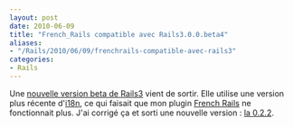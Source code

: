 ```yaml
---
layout: post
date: 2010-06-09
title: "French_Rails compatible avec Rails3.0.0.beta4"
aliases:
- "/Rails/2010/06/09/frenchrails-compatible-avec-rails3"
categories:
- Rails
---
```

Une [nouvelle version beta de
Rails3](http://weblog.rubyonrails.org/2010/6/8/rails-3-0-beta-4-now-rc-in-days)
vient de sortir. Elle utilise une version plus récente
d'[i18n](http://github.com/svenfuchs/i18n), ce qui faisait que mon plugin
[French Rails](http://github.com/nono/french-rails) ne fonctionnait plus. J'ai
corrigé ça et sorti une nouvelle version :
[la 0.2.2](http://rubygems.org/gems/french_rails/versions/0.2.2).
